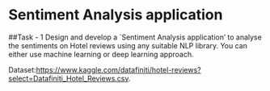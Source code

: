 # Sentiment Analysis application

##Task - 1
Design and develop a `Sentiment Analysis application’ to analyse the sentiments on Hotel reviews using
any suitable NLP library. You can either use machine learning or deep learning approach.

Dataset:https://www.kaggle.com/datafiniti/hotel-reviews?select=Datafiniti_Hotel_Reviews.csv.
